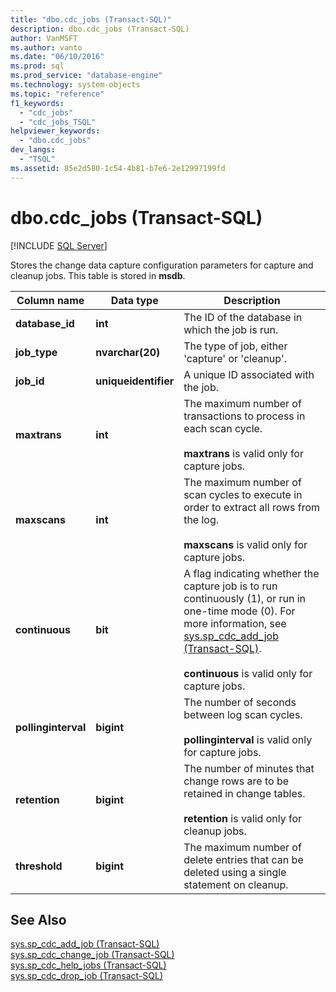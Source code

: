 ```yaml
---
title: "dbo.cdc_jobs (Transact-SQL)"
description: dbo.cdc_jobs (Transact-SQL)
author: VanMSFT
ms.author: vanto
ms.date: "06/10/2016"
ms.prod: sql
ms.prod_service: "database-engine"
ms.technology: system-objects
ms.topic: "reference"
f1_keywords:
  - "cdc_jobs"
  - "cdc_jobs_TSQL"
helpviewer_keywords:
  - "dbo.cdc_jobs"
dev_langs:
  - "TSQL"
ms.assetid: 85e2d580-1c54-4b81-b7e6-2e12997199fd
---
```

# dbo.cdc_jobs (Transact-SQL)
[!INCLUDE [SQL Server](../../includes/applies-to-version/sqlserver.md)]

  Stores the change data capture configuration parameters for capture and cleanup jobs. This table is stored in **msdb**.  
  
 
  
|Column name|Data type|Description|  
|-----------------|---------------|-----------------|  
|**database_id**|**int**|The ID of the database in which the job is run.|  
|**job_type**|**nvarchar(20)**|The type of job, either 'capture' or 'cleanup'.|  
|**job_id**|**uniqueidentifier**|A unique ID associated with the job.|  
|**maxtrans**|**int**|The maximum number of transactions to process in each scan cycle.<br /><br /> **maxtrans** is valid only for capture jobs.|  
|**maxscans**|**int**|The maximum number of scan cycles to execute in order to extract all rows from the log.<br /><br /> **maxscans** is valid only for capture jobs.|  
|**continuous**|**bit**|A flag indicating whether the capture job is to run continuously (1), or run in one-time mode (0). For more information, see [sys.sp_cdc_add_job &#40;Transact-SQL&#41;](../../relational-databases/system-stored-procedures/sys-sp-cdc-add-job-transact-sql.md).<br /><br /> **continuous** is valid only for capture jobs.|  
|**pollinginterval**|**bigint**|The number of seconds between log scan cycles.<br /><br /> **pollinginterval** is valid only for capture jobs.|  
|**retention**|**bigint**|The number of minutes that change rows are to be retained in change tables.<br /><br /> **retention** is valid only for cleanup jobs.|  
|**threshold**|**bigint**|The maximum number of delete entries that can be deleted using a single statement on cleanup.|  
  
## See Also  
 [sys.sp_cdc_add_job &#40;Transact-SQL&#41;](../../relational-databases/system-stored-procedures/sys-sp-cdc-add-job-transact-sql.md)   
 [sys.sp_cdc_change_job &#40;Transact-SQL&#41;](../../relational-databases/system-stored-procedures/sys-sp-cdc-change-job-transact-sql.md)   
 [sys.sp_cdc_help_jobs &#40;Transact-SQL&#41;](../../relational-databases/system-stored-procedures/sys-sp-cdc-help-jobs-transact-sql.md)   
 [sys.sp_cdc_drop_job &#40;Transact-SQL&#41;](../../relational-databases/system-stored-procedures/sys-sp-cdc-drop-job-transact-sql.md)  
  
  
